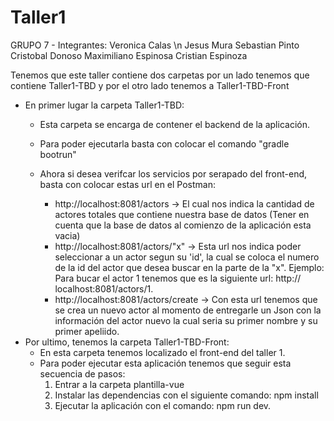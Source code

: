 # Taller1
GRUPO 7 - Integrantes: Veronica Calas \n
	               Jesus Mura
	               Sebastian Pinto
	               Cristobal Donoso
	               Maximiliano Espinosa
	               Cristian Espinoza	

Tenemos que este taller contiene dos carpetas por un lado tenemos que contiene Taller1-TBD y por el
otro lado tenemos a Taller1-TBD-Front

- En primer lugar la carpeta Taller1-TBD:
	* Esta carpeta se encarga de contener el backend de la aplicación.
	* Para poder ejecutarla basta con colocar el comando "gradle bootrun"
	* Ahora si desea verifcar los servicios por serapado del front-end, basta con colocar
	estas url en el Postman:
			
		- http://localhost:8081/actors -> El cual nos indica la cantidad de actores totales
				que contiene nuestra base de datos (Tener en cuenta que la base
				de datos al comienzo de la aplicación esta vacia)
		- http://localhost:8081/actors/"x" -> Esta url nos indica poder seleccionar a un 
				actor segun su 'id', la cual se coloca el numero de la id del 
				actor que desea buscar en la parte de la "x". Ejemplo: Para 
				bucar el actor 1 tenemos que es la siguiente url: 					http://	localhost:8081/actors/1.
		- http://localhost:8081/actors/create -> Con esta url tenemos que se crea un nuevo
				actor al momento de entregarle un Json con la información del actor
				nuevo la cual seria su primer nombre y su primer apeliido.
- Por ultimo, tenemos la carpeta Taller1-TBD-Front:
	* En esta carpeta tenemos localizado el front-end del taller 1.
	* Para poder ejecutar esta aplicación tenemos que seguir esta secuencia de pasos:
		1. Entrar a la carpeta plantilla-vue
		2. Instalar las dependencias con el siguiente comando: npm install
		3. Ejecutar la aplicación con el comando: npm run dev.


											 
